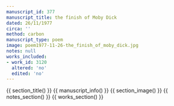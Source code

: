 ```yaml
---
manuscript_id: 377
manuscript_title: the finish of Moby Dick
dated: 26/11/1977
circa: ''
method: carbon
manuscript_type: poem
image: poem1977-11-26-the_finish_of_moby_dick.jpg
notes: null
works_included:
- work_id: 3120
  altered: 'no'
  edited: 'no'
---
```


{{ section_title() }}
{{ manuscript_info() }}
{{ section_image() }}
{{ notes_section() }}
{{ works_section() }}
